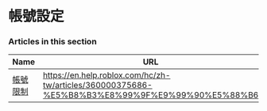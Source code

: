 # 帳號設定  
### Articles in this section
Name|URL
-|-
[帳號限制](./帳號限制.html) |https://en.help.roblox.com/hc/zh-tw/articles/360000375686-%E5%B8%B3%E8%99%9F%E9%99%90%E5%88%B6